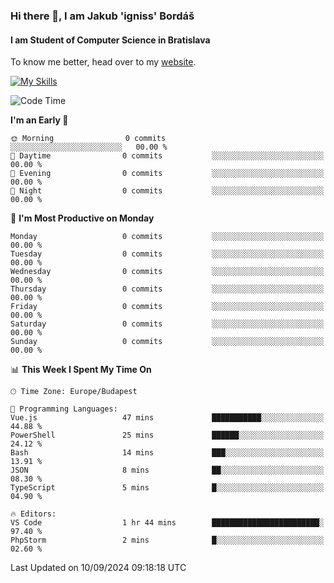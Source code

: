 ### Hi there 👋, I am Jakub 'igniss' Bordáš

#### I am Student of Computer Science in Bratislava
To know me better, head over to my [website](https://bordas.sk).

[![My Skills](https://skillicons.dev/icons?i=js,html,css,figma,svelte,java,kotlin,python,postgresql,typescript,nest,nodejs)](https://bordas.sk)


<!--START_SECTION:waka-->
![Code Time](http://img.shields.io/badge/Code%20Time-1%2C516%20hrs%2015%20mins-blue)

**I'm an Early 🐤** 

```text
🌞 Morning                0 commits           ░░░░░░░░░░░░░░░░░░░░░░░░░   00.00 % 
🌆 Daytime                0 commits           ░░░░░░░░░░░░░░░░░░░░░░░░░   00.00 % 
🌃 Evening                0 commits           ░░░░░░░░░░░░░░░░░░░░░░░░░   00.00 % 
🌙 Night                  0 commits           ░░░░░░░░░░░░░░░░░░░░░░░░░   00.00 % 
```
📅 **I'm Most Productive on Monday** 

```text
Monday                   0 commits           ░░░░░░░░░░░░░░░░░░░░░░░░░   00.00 % 
Tuesday                  0 commits           ░░░░░░░░░░░░░░░░░░░░░░░░░   00.00 % 
Wednesday                0 commits           ░░░░░░░░░░░░░░░░░░░░░░░░░   00.00 % 
Thursday                 0 commits           ░░░░░░░░░░░░░░░░░░░░░░░░░   00.00 % 
Friday                   0 commits           ░░░░░░░░░░░░░░░░░░░░░░░░░   00.00 % 
Saturday                 0 commits           ░░░░░░░░░░░░░░░░░░░░░░░░░   00.00 % 
Sunday                   0 commits           ░░░░░░░░░░░░░░░░░░░░░░░░░   00.00 % 
```


📊 **This Week I Spent My Time On** 

```text
🕑︎ Time Zone: Europe/Budapest

💬 Programming Languages: 
Vue.js                   47 mins             ███████████░░░░░░░░░░░░░░   44.88 % 
PowerShell               25 mins             ██████░░░░░░░░░░░░░░░░░░░   24.12 % 
Bash                     14 mins             ███░░░░░░░░░░░░░░░░░░░░░░   13.91 % 
JSON                     8 mins              ██░░░░░░░░░░░░░░░░░░░░░░░   08.30 % 
TypeScript               5 mins              █░░░░░░░░░░░░░░░░░░░░░░░░   04.90 % 

🔥 Editors: 
VS Code                  1 hr 44 mins        ████████████████████████░   97.40 % 
PhpStorm                 2 mins              █░░░░░░░░░░░░░░░░░░░░░░░░   02.60 % 
```


 Last Updated on 10/09/2024 09:18:18 UTC
<!--END_SECTION:waka-->
